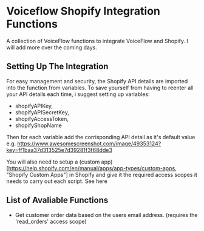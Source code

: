 # Voiceflow Shopify Integration Functions
A collection of VoiceFlow functions to integrate VoiceFlow and Shopify. I will add more over the coming days. 

## Setting Up The Integration
For easy management and security, the Shopify API details are imported into the function from variables. To save yourself from having to reenter all your API details each time, i suggest setting up variables:
- shopifyAPIKey,
- shopifyAPISecretKey,
- shopifyAccessToken,
- shopifyShopName

Then for each variable add the corrisponding API detail as it's default value e.g. https://www.awesomescreenshot.com/image/49353124?key=ff1baa37d313525e7d39281f3f68dde3

You will also need to setup a (custom app)[https://help.shopify.com/en/manual/apps/app-types/custom-apps, "Shopify Custom Apps"] in Shopify and give it the required access scopes it needs to carry out each script. See here

## List of Avaliable Functions
- Get customer order data based on the users email address. (requires the 'read_orders' access scope)
